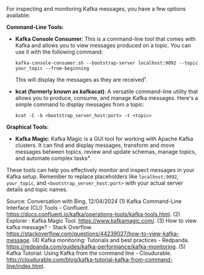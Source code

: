 For inspecting and monitoring Kafka messages, you have a few options available:

**Command-Line Tools:**
- **Kafka Console Consumer**: This is a command-line tool that comes with Kafka and allows you to view messages produced on a topic. You can use it with the following command:
  ```shell
  kafka-console-consumer.sh --bootstrap-server localhost:9092 --topic your_topic --from-beginning
  ```
  This will display the messages as they are received¹.

- **kcat (formerly known as kafkacat)**: A versatile command-line utility that allows you to produce, consume, and manage Kafka messages. Here's a simple command to display messages from a topic:
  ```shell
  kcat -C -b <bootstrap_server_host:port> -t <topic>
  ```

**Graphical Tools:**
- **Kafka Magic**: Kafka Magic is a GUI tool for working with Apache Kafka clusters. It can find and display messages, transform and move messages between topics, review and update schemas, manage topics, and automate complex tasks³.

These tools can help you effectively monitor and inspect messages in your Kafka setup. Remember to replace placeholders like `localhost:9092`, `your_topic`, and `<bootstrap_server_host:port>` with your actual server details and topic names.

Source: Conversation with Bing, 12/04/2024
(1) Kafka Command-Line Interface (CLI) Tools - Confluent. https://docs.confluent.io/kafka/operations-tools/kafka-tools.html.
(2) Explorer : Kafka Magic Tool. https://www.kafkamagic.com/.
(3) How to view kafka message? - Stack Overflow. https://stackoverflow.com/questions/44239027/how-to-view-kafka-message.
(4) Kafka monitoring: Tutorials and best practices - Redpanda. https://redpanda.com/guides/kafka-performance/kafka-monitoring.
(5) Kafka Tutorial: Using Kafka from the command line - Cloudurable. http://cloudurable.com/blog/kafka-tutorial-kafka-from-command-line/index.html.